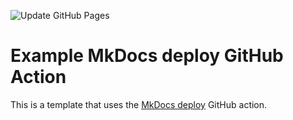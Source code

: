 ![Update GitHub Pages](https://github.com/acastro2/software-architectures/workflows/Publish%20docs%20via%20GitHub%20Pages/badge.svg)

# Example MkDocs deploy GitHub Action

This is a template that uses the  [MkDocs deploy](https://github.com/marketplace/actions/deploy-mkdocs) GitHub action.
